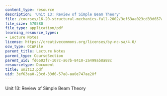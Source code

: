 ```yaml
---
content_type: resource
description: 'Unit 13: Review of Simple Beam Theory'
file: /courses/16-20-structural-mechanics-fall-2002/3ef63aa023cd33d657a8aa0e747ae20f_unit13.pdf
file_size: 570580
file_type: application/pdf
learning_resource_types:
- Lecture Notes
license: https://creativecommons.org/licenses/by-nc-sa/4.0/
ocw_type: OCWFile
parent_title: Lecture Notes
parent_type: CourseSection
parent_uid: fd6602f7-107c-a67b-8410-2a499ab8a88c
resourcetype: Document
title: unit13.pdf
uid: 3ef63aa0-23cd-33d6-57a8-aa0e747ae20f
---
```

Unit 13: Review of Simple Beam Theory